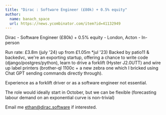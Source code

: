 ```yaml
---
title: "Dirac : Software Engineer (£80k) + 0.5% equity"
author:
  name: banach_space
  url: https://news.ycombinator.com/item?id=41132949
---
```

Dirac - Software Engineer (£80k) + 0.5% equity - London, Acton - In-person

Run rate: £3.8m (july &#x27;24) up from £1.05m *jul &#x27;23)
Backed by patio11 &amp; backedvc, we&#x27;re an exporting startup, offering a chance to write code (django&#x2F;postgres&#x2F;python), learn to drive a forklift (Hyster J2.0UTT) and wire up label printers (brother-ql 1100c + a new zebra one which I bricked using Chat GPT sending commands directly through).

Experience as a forklift driver or as a software engineer not essential.

The role would ideally start in October, but we can be flexible (forecasting labour demand on an exponential curve is non-trivial)

Email me ethan@dirac.software if interested.
